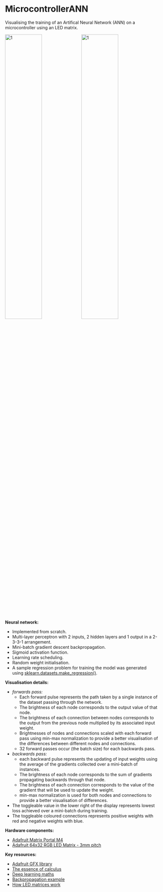 # MicrocontrollerANN
Visualising the training of an Artifical Neural Network (ANN) on a microcontroller using an LED matrix.


  <picture>
    <source media="(max-width:650px)" srcset="https://user-images.githubusercontent.com/73485794/219461093-48db8680-01a6-4c4e-b943-4023e8bdf0e1.gif" sizes="100%" width="100%">
        <source media="(min-width:650px)" srcset="https://user-images.githubusercontent.com/73485794/219461093-48db8680-01a6-4c4e-b943-4023e8bdf0e1.gif" sizes="100%" width="49%">
    <img src="https://user-images.githubusercontent.com/73485794/219461093-48db8680-01a6-4c4e-b943-4023e8bdf0e1.gif" alt="1">
  </picture>

  <picture>
    <source media="(max-width:650px)" srcset="https://user-images.githubusercontent.com/73485794/219456615-4837c9aa-6c16-4c9a-bf55-155be06a4e50.gif" sizes="100%" width="100%">
        <source media="(min-width:650px)" srcset="https://user-images.githubusercontent.com/73485794/219456615-4837c9aa-6c16-4c9a-bf55-155be06a4e50.gif" sizes="100%" width="49%">
      <img src="https://user-images.githubusercontent.com/73485794/219456615-4837c9aa-6c16-4c9a-bf55-155be06a4e50.gif" alt="1">
  </picture>
 <p align="middle" border="0" padding="0" margin="0">
</p>


__Neural network:__
- Implemented from scratch.
- Multi-layer perceptron with 2 inputs, 2 hidden layers and 1 output in a 2-3-3-1 arrangement.
- Mini-batch gradient descent backpropagation.
- Sigmoid activation function.
- Learning rate scheduling.
- Random weight initialisation.
- A sample regression problem for training the model was generated using [sklearn.datasets.make_regression()](https://scikit-learn.org/stable/modules/generated/sklearn.datasets.make_regression.html).

__Visualisation details:__<br>
- _forwards pass:_
  - Each forward pulse represents the path taken by a single instance of the dataset passing through the network.
  - The brightness of each node corresponds to the output value of that node.
  - The brightness of each connection between nodes corresponds to the output from the previous node multiplied by its associated input weight.
  - Brightnesses of nodes and connections scaled with each forward pass using min-max normalization to provide a better visualisation of the differences between different nodes and connections. 
  - 32 forward passes occur (the batch size) for each backwards pass.
- _backwards pass:_
  - each backward pulse represents the updating of input weights using the average of the gradients collected over a mini-batch of instances.
  - The brightness of each node corresponds to the sum of gradients propagating backwards through that node.
  - The brightness of each connection corresponds to the value of the gradient that will be used to update the weight.
  - min-max normalization is used for both nodes and connections to provide a better visualisation of differences.
- The toggleable value in the lower right of the display represents lowest loss achieved over a mini-batch during training.
- The toggleable coloured connections represents positive weights with red and negative weights with blue.


__Hardware components:__
- [Adafruit Matrix Portal M4](https://learn.adafruit.com/adafruit-matrixportal-m4?view=all)
- [Adafruit 64x32 RGB LED Matrix - 3mm pitch](https://www.adafruit.com/product/2279)

__Key resources:__
- [Adafruit GFX library](https://learn.adafruit.com/adafruit-gfx-graphics-library/overview)
- [The essence of calculus](https://www.youtube.com/watch?v=WUvTyaaNkzM&list=PL0-GT3co4r2wlh6UHTUeQsrf3mlS2lk6x&index=2&t=27s)
- [Deep learning maths](https://www.youtube.com/playlist?list=PLZHQObOWTQDNU6R1_67000Dx_ZCJB-3pi)
- [Backpropagation example](https://mattmazur.com/2015/03/17/a-step-by-step-backpropagation-example/)
- [How LED matrices work](https://www.instructables.com/Practical-Guide-to-LEDs-4-Matrix-Multiplexing/#ALLSTEPS)


